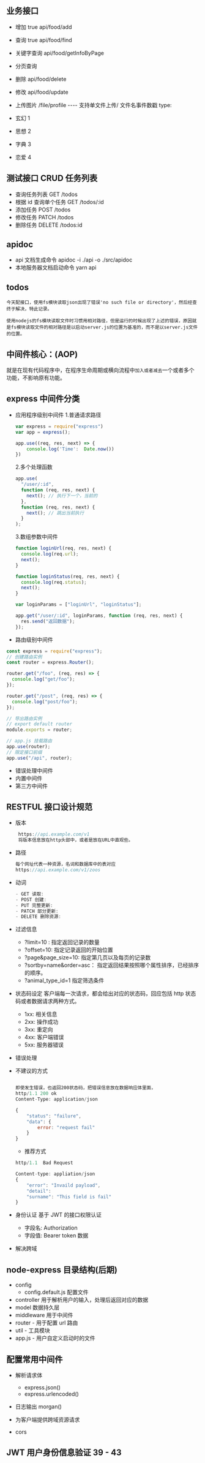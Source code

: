 ## 业务接口

- 增加 true api/food/add
- 查询 true api/food/find
- 关键字查询 api/food/getInfoByPage
- 分页查询
- 删除 api/food/delete
- 修改 api/food/update
- 上传图片 /file/profile ---- 支持单文件上传/ 文件名事件数戳
  type:

- 玄幻 1
- 思想 2
- 字典 3
- 恋爱 4

## 测试接口 CRUD 任务列表

- 查询任务列表 GET /todos
- 根据 id 查询单个任务 GET /todos/:id
- 添加任务 POST /todos
- 修改任务 PATCH /todos
- 删除任务 DELETE /todos:id

## apidoc

- api 文档生成命令 apidoc -i ./api -o ./src/apidoc
- 本地服务器文档启动命令 yarn api

## todos

```
今天配接口，使用fs模块读取json出现了错误'no such file or directory'，然后经查终于解决，特此记录。

使用nodejs的fs模块读取文件时习惯用相对路径，但是运行的时候出现了上述的错误，原因就是fs模块读取文件的相对路径是以启动server.js的位置为基准的，而不是以server.js文件的位置。
```

## 中间件核心：(AOP)

就是在现有代码程序中，在程序生命周期或横向流程中`加入或者减去`一个或者多个功能，不影响原有功能。

## express 中间件分类

- 应用程序级别中间件 1.普通请求路径

  ```javascript
  var express = require("express")
  var app = express();

  app.use((req, res, next) => {
      console.log('Time':  Date.now())
  })
  ```

  2.多个处理函数

  ```javascript
  app.use(
    "/user/:id",
    function (req, res, next) {
      next(); // 执行下一个，当前的
    },
    function (req, res, next) {
      next(); // 跳出当前执行
    }
  );
  ```

  3.数组参数中间件

  ```javascript
  function loginUrl(req, res, next) {
    console.log(req.url);
    next();
  }

  function loginStatus(req, res, next) {
    console.log(req.status);
    next();
  }

  var loginParams = ["loginUrl", "loginStatus"];

  app.get("/user/:id", loginParams, function (req, res, next) {
    res.send("返回数据");
  });
  ```

- 路由级别中间件

```javascript
const express = require("express");
// 创建路由实例
const router = express.Router();

router.get("/foo", (req, res) => {
  console.log("get/foo");
});

router.get("/post", (req, res) => {
  console.log("post/foo");
});

// 导出路由实例
// export default router
module.exports = router;

// app.js 挂载路由
app.use(router);
// 限定接口前缀
app.use("/api", router);
```

- 错误处理中间件
- 内置中间件
- 第三方中间件

## RESTFUL 接口设计规范

- 版本
  ```JavaScript
   https://api.example.com/v1
   将版本信息放在http头部中，或者是放在URL中直观些。
  ```
- 路径
  ```javascript
  每个网址代表一种资源，名词和数据库中的表对应
  https://api.example.com/v1/zoos
  ```
- 动词
  ```javascript
  - GET 读取:
  - POST 创建:
  - PUT 完整更新:
  - PATCH 部分更新:
  - DELETE 删除资源:
  ```
- 过滤信息

  - ?limit=10 : 指定返回记录的数量
  - ?offset=10: 指定记录返回的开始位置
  - ?page&page_size=10: 指定第几页以及每页的记录数
  - ?sortby=name&order=asc： 指定返回结果按照哪个属性排序，已经排序的顺序。
  - ?animal_type_id=1 指定筛选条件

- 状态码设定
  客户端每一次请求，都会给出对应的状态码，回应包括 http 状态码或者数据请求两种方式。

  - 1xx: 相关信息
  - 2xx: 操作成功
  - 3xx: 重定向
  - 4xx: 客户端错误
  - 5xx: 服务器错误

- 错误处理
- 不建议的方式

  ```javascript

  即使发生错误，也返回200状态码，把错误信息放在数据响应体里面，
  http/1.1 200 ok
  Content-Type: application/json

  {
      "status": "failure",
      "data": {
          error: "request fail"
      }
  }
  ```

  - 推荐方式

  ```javascript
  http/1.1  Bad Request

  Content-type: appliation/json
  {
      "error": "Invaild payload",
      "detail":
      "surname": "This field is fail"
  }
  ```

- 身份认证
  基于 JWT 的接口权限认证

  - 字段名: Authorization
  - 字段值: Bearer token 数据

- 解决跨域

## node-express 目录结构(后期)

- config
  - config.default.js 配置文件
- controller 用于解析用户的输入，处理后返回对应的数据
- model 数据持久层
- middleware 用于中间件
- router - 用于配置 url 路由
- util - 工具模块
- app.js - 用户自定义启动时的文件

## 配置常用中间件

- 解析请求体

  - express.json()
  - express.urlencoded()

- 日志输出
  morgan()

- 为客户端提供跨域资源请求
- cors

## JWT 用户身份信息验证 39 - 43